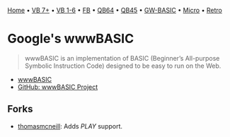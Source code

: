 [Home](https://gotbasic.com) • [VB 7+](vb.md) • [VB 1-6](vb6.md) • [FB](freebasic.md) • [QB64](qb64.md) • [QB45](qb.md) • [GW-BASIC](gw-basic.md) • [Micro](micro.md) • [Retro](retro.md)

# Google's wwwBASIC

> wwwBASIC is an implementation of BASIC (Beginner’s All-purpose Symbolic Instruction Code) designed to be easy to run on the Web.

- [wwwBASIC](https://google.github.io/wwwbasic/)
- [GitHub: wwwBASIC Project](https://github.com/google/wwwbasic)

## Forks

- [thomasmcneill](https://github.com/thomasmcneill/wwwbasic): Adds *PLAY* support.